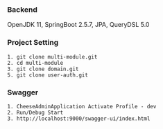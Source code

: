 ### Backend
OpenJDK 11, SpringBoot 2.5.7, JPA, QueryDSL 5.0

### Project Setting
```
1. git clone multi-module.git
2. cd multi-module
3. git clone domain.git
5. git clone user-auth.git
```

### Swagger
```
1. CheeseAdminApplication Activate Profile - dev
2. Run/Debug Start
3. http://localhost:9000/swagger-ui/index.html
```

